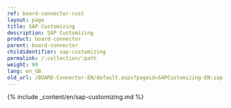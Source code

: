 ```yaml
---
ref: board-connector-cust
layout: page
title: SAP Customizing
description: SAP Customizing
product: board-connector
parent: board-connector
childidentifier: sap-customizing
permalink: /:collection/:path
weight: 99
lang: en_GB
old_url: /BOARD-Connector-EN/default.aspx?pageid=SAPCustomizing-EN:sap-customizing-en
---
```



{% include _content/en/sap-customizing.md  %}



